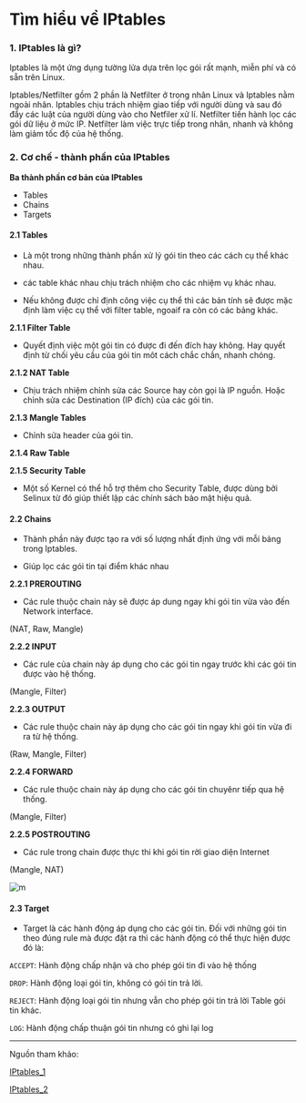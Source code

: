 # Tìm hiểu về IPtables 

### **1. IPtables là gì?** 

Iptables là một ứng dụng tường lửa dựa trên lọc gói rất mạnh, miễn phí và có sẵn trên Linux.


Iptables/Netfilter gồm 2 phần là Netfilter ở trong nhân Linux và Iptables nằm ngoài nhân. Iptables chịu trách nhiệm giao tiếp với người dùng và sau đó đẩy các luật của người dùng vào cho Netfiler xử lí. Netfilter tiến hành lọc các gói dữ liệu ở mức IP. Netfilter làm việc trực tiếp trong nhân, nhanh và không làm giảm tốc độ của hệ thống.


### **2. Cơ chế - thành phần của IPtables** 

**Ba thành phần cơ bản của IPtables**

- Tables 
- Chains
- Targets

#### **2.1 Tables** 

- Là một trong những thành phần xử lý gói tin theo các cách cụ thể khác nhau. 

- các table khác nhau chịu trách nhiệm cho các nhiệm vụ khác nhau.

- Nếu không được chỉ định công việc cụ thể thì các bản tính sẽ được mặc định làm việc cụ thể với filter table, ngoaif ra còn có các bảng khác.

**2.1.1 Filter Table**

- Quyết định việc một gói tin có được đi đến đích hay không. Hay quyết định từ chối yêu cầu của gói tin môt cách chắc chắn, nhanh chóng.

**2.1.2 NAT Table** 

- Chịu trách nhiệm chỉnh sửa các Source hay còn gọi là IP nguồn. Hoặc chỉnh sửa các Destination (IP đích) của các gói tin. 

**2.1.3 Mangle Tables** 

- Chỉnh sửa header của gói tin.

**2.1.4 Raw Table** 


**2.1.5 Security Table** 

- Một số Kernel có thể hỗ trợ thêm cho Security Table, được dùng bởi Selinux từ đó giúp thiết lập các chính sách bảo mật hiệu quả.


#### **2.2 Chains** 

- Thành phần này được tạo ra với số lượng nhất định ứng với mỗi bảng trong Iptables. 

- Giúp lọc các gói tin tại điểm khác nhau

**2.2.1 PREROUTING** 

- Các rule thuộc chain này sẽ được áp dung ngay khi gói tin vừa vào đến Network interface.

(NAT, Raw, Mangle) 

**2.2.2 INPUT** 

- Các rule của chain này áp dụng cho các gói tin ngay trước khi các gói tin được vào hệ thống.

(Mangle, Filter)

**2.2.3 OUTPUT** 

- Các rule thuộc chain này áp dụng cho các gói tin ngay khi gói tin vừa đi ra từ hệ thống.

(Raw, Mangle, Filter)

**2.2.4 FORWARD** 

- Các rule thuộc chain này áp dụng cho các gói tin chuyênr tiếp qua hệ thống.

(Mangle, Filter)

**2.2.5 POSTROUTING** 

- Các rule trong chain được thực thi khi gói tin rời giao diện Internet

(Mangle, NAT)

![m](https://techvccloud.mediacdn.vn/2018/1/Done-0108-Iptables-ph%E1%BA%A7n-1-Google-Docs.png)


#### **2.3 Target** 

- Target là các hành động áp dụng cho các gói tin. Đối với những gói tin theo đúng rule mà được đặt ra thì các hành động có thể thực hiện được đó là: 


```ACCEPT```: Hành động chấp nhận và cho phép gói tin đi vào hệ thống

```DROP```: Hành động loại gói tin, không có gói tin trả lời.

```REJECT```: Hành động loại gói tin nhưng vẫn cho phép gói tin trả lời Table gói tin khác. 

```LOG```: Hành động chấp thuận gói tin nhưng có ghi lại log

----
Nguồn tham khảo: 

[IPtables_1](https://bizflycloud.vn/tin-tuc/tim-hieu-ve-iptables-phan-1-660.htm)

[IPtables_2](https://news.cloud365.vn/chuyen-sau-ve-iptables-command-va-netfilter/)




